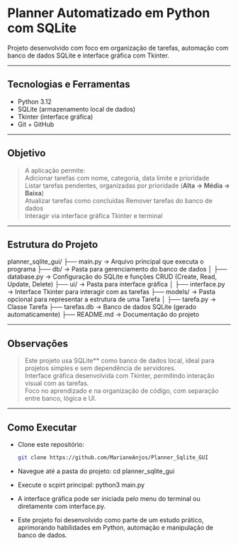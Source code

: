 # **Planner Automatizado em Python com SQLite**

Projeto desenvolvido com foco em organização de tarefas, automação com banco de dados SQLite e interface gráfica com Tkinter.

---

## **Tecnologias e Ferramentas**
- Python 3.12 
- SQLite (armazenamento local de dados)  
- Tkinter (interface gráfica)  
- Git + GitHub  

---

## **Objetivo**
> A aplicação permite:  
Adicionar tarefas com nome, categoria, data limite e prioridade  
Listar tarefas pendentes, organizadas por prioridade (**Alta → Média → Baixa**)  
Atualizar tarefas como concluídas 
Remover tarefas do banco de dados  
Interagir via interface gráfica Tkinter e terminal  

---

## **Estrutura do Projeto**

planner_sqlite_gui/
├── main.py           → Arquivo principal que executa o programa
├── db/               → Pasta para gerenciamento do banco de dados
│   ├── database.py   → Configuração do SQLite e funções CRUD (Create, Read, Update, Delete)
├── ui/               → Pasta para interface gráfica
│   ├── interface.py  → Interface Tkinter para interagir com as tarefas
├── models/           → Pasta opcional para representar a estrutura de uma Tarefa
│   ├── tarefa.py     → Classe Tarefa
├── tarefas.db        → Banco de dados SQLite (gerado automaticamente)
├── README.md         → Documentação do projeto


---

## **Observações**
> Este projeto usa SQLite** como banco de dados local, ideal para projetos simples e sem dependência de servidores.  
> Interface gráfica desenvolvida com Tkinter, permitindo interação visual com as tarefas.  
> Foco no aprendizado e na organização de código, com separação entre banco, lógica e UI.  

---

## **Como Executar**
- Clone este repositório:  
   ```bash
   git clone https://github.com/MarianeAnjos/Planner_Sqlite_GUI

- Navegue até a pasta do projeto:
    cd planner_sqlite_gui

- Execute o scpirt principal:
    python3 main.py

- A interface gráfica pode ser iniciada pelo menu do terminal ou diretamente com interface.py.
- Este projeto foi desenvolvido como parte de um estudo prático, aprimorando habilidades em Python, automação e manipulação de banco de dados.